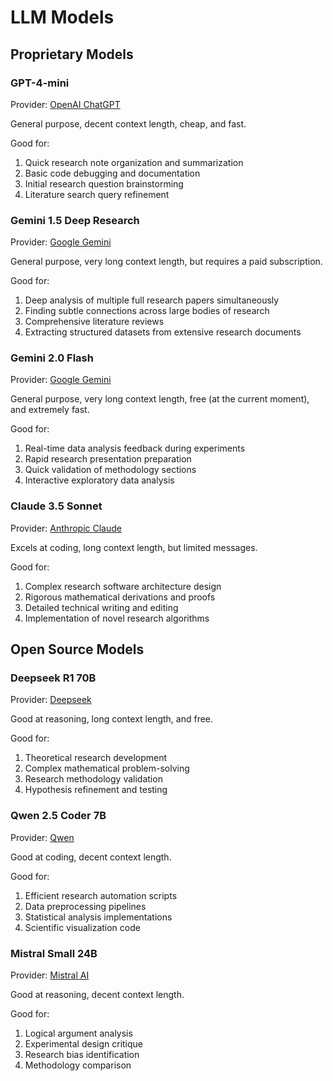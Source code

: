 # LLM Models

## Proprietary Models

### GPT-4-mini

Provider: [OpenAI ChatGPT](#openai-chatgpt)

General purpose, decent context length, cheap, and fast.

Good for:

1. Quick research note organization and summarization
2. Basic code debugging and documentation
3. Initial research question brainstorming
4. Literature search query refinement

### Gemini 1.5 Deep Research

Provider: [Google Gemini](#google-gemini)

General purpose, very long context length, but requires a paid subscription.

Good for:

1. Deep analysis of multiple full research papers simultaneously
2. Finding subtle connections across large bodies of research
3. Comprehensive literature reviews
4. Extracting structured datasets from extensive research documents

### Gemini 2.0 Flash

Provider: [Google Gemini](#google-gemini)

General purpose, very long context length, free (at the current moment), and extremely fast.

Good for:

1. Real-time data analysis feedback during experiments
2. Rapid research presentation preparation
3. Quick validation of methodology sections
4. Interactive exploratory data analysis

### Claude 3.5 Sonnet

Provider: [Anthropic Claude](#anthropic-claude)

Excels at coding, long context length, but limited messages.

Good for:

1. Complex research software architecture design
2. Rigorous mathematical derivations and proofs
3. Detailed technical writing and editing
4. Implementation of novel research algorithms

## Open Source Models

### Deepseek R1 70B

Provider: [Deepseek](#deepseek)

Good at reasoning, long context length, and free.

Good for:

1. Theoretical research development
2. Complex mathematical problem-solving
3. Research methodology validation
4. Hypothesis refinement and testing

### Qwen 2.5 Coder 7B

Provider: [Qwen](#qwen)

Good at coding, decent context length.

Good for:

1. Efficient research automation scripts
2. Data preprocessing pipelines
3. Statistical analysis implementations
4. Scientific visualization code

### Mistral Small 24B

Provider: [Mistral AI](#mistral-ai)

Good at reasoning, decent context length.

Good for:

1. Logical argument analysis
2. Experimental design critique
3. Research bias identification
4. Methodology comparison
